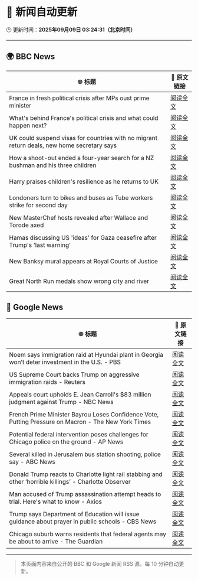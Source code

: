 # 🧠 新闻自动更新

🕒 更新时间：**2025年09月09日 03:24:31（北京时间）**

---

## 🌍 BBC News

| 🌐 标题 | 🔗 原文链接 |
|--------|-------------|
| France in fresh political crisis after MPs oust prime minister | [阅读全文](https://www.bbc.com/news/articles/c2dnxxekyezo?at_medium=RSS&at_campaign=rss) |
| What's behind France's political crisis and what could happen next? | [阅读全文](https://www.bbc.com/news/articles/cy4r7dmxgxmo?at_medium=RSS&at_campaign=rss) |
| UK could suspend visas for countries with no migrant return deals, new home secretary says | [阅读全文](https://www.bbc.com/news/articles/c4g7xyn03yno?at_medium=RSS&at_campaign=rss) |
| How a shoot-out ended a four-year search for a NZ bushman and his three children | [阅读全文](https://www.bbc.com/news/articles/cly0279yervo?at_medium=RSS&at_campaign=rss) |
| Harry praises children's resilience as he returns to UK | [阅读全文](https://www.bbc.com/news/articles/c2378j5154jo?at_medium=RSS&at_campaign=rss) |
| Londoners turn to bikes and buses as Tube workers strike for second day | [阅读全文](https://www.bbc.com/news/articles/c931px90z48o?at_medium=RSS&at_campaign=rss) |
| New MasterChef hosts revealed after Wallace and Torode axed | [阅读全文](https://www.bbc.com/news/articles/ckgy2e73j4ro?at_medium=RSS&at_campaign=rss) |
| Hamas discussing US 'ideas' for Gaza ceasefire after Trump's 'last warning' | [阅读全文](https://www.bbc.com/news/articles/cn0rxl7jwwpo?at_medium=RSS&at_campaign=rss) |
| New Banksy mural appears at Royal Courts of Justice | [阅读全文](https://www.bbc.com/news/articles/cgrq0r0y878o?at_medium=RSS&at_campaign=rss) |
| Great North Run medals show wrong city and river | [阅读全文](https://www.bbc.com/news/articles/c4gq2gdlnygo?at_medium=RSS&at_campaign=rss) |

## 📰 Google News

| 🌐 标题 | 🔗 原文链接 |
|--------|-------------|
| Noem says immigration raid at Hyundai plant in Georgia won’t deter investment in the U.S. - PBS | [阅读全文](https://news.google.com/rss/articles/CBMiwwFBVV95cUxOLVZodXRfMWdKQkRDc2tKazBQSHVSUG9rV3BjREIwbHRUa3VZRUlhVTM2alFESzNwREItaV9jOUVVUkQ0a2ZEQnVHZjVZVzV2SEE4UUZyZnFmVUlXX0lHZFVRUnBhNlY2SV9VYVc4UU9vd1JnbXNIcFRuUWRhbHZXMVhEMkJWN2RlendLQThHSmZKOVVmU0tUZHF5RTd3NnUyYWJaUEIyMXZob0kya3ZzZzJiOExjYWlTOE5WdTRnNThaUnc?oc=5) |
| US Supreme Court backs Trump on aggressive immigration raids - Reuters | [阅读全文](https://news.google.com/rss/articles/CBMipAFBVV95cUxNNzdOaGdqQVU1c2pYT0x1Z21ZWF9sQS1mWGNMT3BCVlBhSVZydTBtX0lUVzNfZTYzcEZjSm1KbE9yQ0d4Z2JjU3lrSVJrblpIcHB3Q2M4OGZzRUphOFJ6aUxpUWhDNnBQaWlZOWFSTTd1emhmdm50dy15YlBTSV82RkdqR1FaSzFwYVBFckYyVkFzMGN2QTdRamVhU2dWV1FKbXZqMA?oc=5) |
| Appeals court upholds E. Jean Carroll's $83 million judgment against Trump - NBC News | [阅读全文](https://news.google.com/rss/articles/CBMivAFBVV95cUxNT28xRnUtNWZpdGZzUDZnZVp5SkxodzkxMzBpNnlBQkd0YlNsa2duRmRZWjRFQUFmaENrYzBIdFRkRkduY3A1cElOWmVxY1Iya2tsSG9QUXBjYmEteDZqNmRuWWFXdlhEelYxZjF5b1YzanY5X2RiaG80Z3NObmgtNDZUSEszRm1CaFJ0WkpvRjhwdFJCWnZ1WGxzQWhRMmphVW9SMXJ3Q2dfMDFpR2JNVERvcFVvTEs0WHNUeNIBVkFVX3lxTFBMOER6ZjFaYUVXeUdWOFI3SmRvRnVFM09ZaGZtNVRBZFh3V0lZLVd3bnVkYnVKY0loTXBMVUdrOThxUkVPSURTQlA0cjd0a1hiOVpvSTdn?oc=5) |
| French Prime Minister Bayrou Loses Confidence Vote, Putting Pressure on Macron - The New York Times | [阅读全文](https://news.google.com/rss/articles/CBMijAFBVV95cUxPN29IbTJvQS0tUWlCSkd1alYtNFN5UzI2Q2FGck9aWXNIV2NEQW5hWWNvc2JHQXpmVWZrLU5DWVdQQ1NNS2JSY3dudzBZYU9GZGxqcG96dUVkNmkzZ2w1SUVNbmhhbEg3SUw1V2RLN0tzUHV2YnVNa3UyUm1WTkt1X0RRenVWdFpXaEdTYg?oc=5) |
| Potential federal intervention poses challenges for Chicago police on the ground - AP News | [阅读全文](https://news.google.com/rss/articles/CBMisAFBVV95cUxQV28xemR0aDJ1ZlNacVVMcEJORmpqR21hQVJEYmZNM19TdnJ5bEFLckxxc2VoRWpyUzVjc1pvbEFhQnE3ZjVhZHN4blJRSnl3anhmYjlJOF93SF9MVTJ2YnBWanREYUZfQ3NUMDlKdUw5SGtScEVITWpXemVIUTdDYVd0MWp5dWtONVFVeG82ZDJrRm1feHI1LV9KZUNodS1PWE1LZExvUDlyRDNta1BOcA?oc=5) |
| Several killed in Jerusalem bus station shooting, police say - ABC News | [阅读全文](https://news.google.com/rss/articles/CBMiogFBVV95cUxOX1U2QXM5dkp1aU9ReDgxZk5pLWhPWTdZaVVBbDRwYWZJelZoR2RQM05LYW9jS0dZNzh0SnM4WDczajVUc1llcmU3cEVGWlJoU1RZdFVESlJEMTVNWmtDZUZtV2tqeXptM29ubjBfd2dCRjYzbWNVd0Raa0pJZlZkSXJYNzFEQXdGTEdWNTdQdFFSUHV5S0xPTzFnX29KdTYtd3fSAacBQVVfeXFMTkZMcm45Q3lBQzN1TXJ1TUdxMWxMcWJyYjJwcGxoZ2I5SjlmcUtROWEwNnNKMENBOVRyRUItdDFhdjRZNnJXaTh2SUhhRnpjbXB6a0JkU0x4LU1TVXpsLVA3cDFEOUpna0MwZllOUGFNRHNvajhkVUlyTVZOVC1fRHpRZlZDTnN5SThNckt4am5GSXNBbmNmYVpKUjM1alI2Y3JpUF92QWs?oc=5) |
| Donald Trump reacts to Charlotte light rail stabbing and other ‘horrible killings’ - Charlotte Observer | [阅读全文](https://news.google.com/rss/articles/CBMihwFBVV95cUxNY0Q5cmFoa1p0OVB0eTlYek5RaHJjMWlKYUVOaWtNVjM2MjdGRFlTd2NxV1p6QTBQVkpHX05LMjh4R2xLNEJ5bDJ1bjQzbGJEa0xfc2U4LU13TTIwamRIUl9McnN6dEJQRlVNX2wwdFNjeFExTXhLcFZQSHZIbkJVTTZjUDVhekXSAYcBQVVfeXFMT0lOV2FjNkRFazJJYnlpdExLWFM2X05SMklfMEFZMXNtNHNacWVTMC13MUJkQ2p5SzIyWkpFLWNlTWV4TGVHUWZ4N2pWUWE2czRyU1NfVVI5bmpfcVZrR2tkenM0Vk1yR1VnZU14eG5tTGhQdmdBSHVLMDRBbVphUVktcVEtaE9j?oc=5) |
| Man accused of Trump assassination attempt heads to trial. Here's what to know - Axios | [阅读全文](https://news.google.com/rss/articles/CBMijgFBVV95cUxNZXhRYkd6ajRNbFVCMnpraGZWVy02Q3pOZV9iVE9nUEIzMjFhMWc4MXRILTF3TG5qNm9YSXA3WDhSblItYm50TjM5TXo3SUY4UWxNNURidGExdDF0c3FMTzFqZTN3Um5LRjZXMnVURS1zY2hiS1ZpZjhiOFpwT2Q2Tkg2aklsOUNqd01odGNR?oc=5) |
| Trump says Department of Education will issue guidance about prayer in public schools - CBS News | [阅读全文](https://news.google.com/rss/articles/CBMilAFBVV95cUxORGlJSjE0ZWEwTm9YTkJrbXppemdpeFFnUTFqNjU3N21ETllZRWoyb256UmpZWUw4RG1lY2RwVEIzMXRfZ1lEbUg3dTUwV1dRaExBZnBnb0NiWFI5dTV6dFN4TGJPQ21UZXltZVpRLWw1SkU5RC1JWm5Bc0FDal9oZ3JEYWI3bmwyTjBKTUVqNTRBNWVr0gGaAUFVX3lxTE04S2swcU5jZTlDbmRvLTdOdmVxbW55V2w1RlpTUVgxeTVsUXR2aGdfR1E0UUxnRVdnRFpHZnF2MlYyNER6VzdiLXJZWjB6UVZoVk1tRFFjejZsQzdtUWtEcnhOTGZGZEtUdDNDY0kwOWw2dlRCQ2ZRM1NQYXVlaDQ2QmVvTTBuQ1ZLcURXQ3FGaXBuV3JQT05CSFE?oc=5) |
| Chicago suburb warns residents that federal agents may be about to arrive - The Guardian | [阅读全文](https://news.google.com/rss/articles/CBMijwFBVV95cUxOVVZNV2N1V1RYVEd1M09MRmVqWkRmODRtTEY5czdSY3QzWXgzeXNBa1J1Um5oN09ldFJEbWhNbHhPeXhkMDd3djZoamNZTU9PTTBhZHBpUWNtTTduMHBCa1I3WFVsR0hRMFNPbG01dWluTHNndWV1MndCNFFzT2hNN1hnc3JFN2EzNmM2OGhVaw?oc=5) |

---
> 本页面内容来自公开的 BBC 和 Google 新闻 RSS 源，每 10 分钟自动更新。